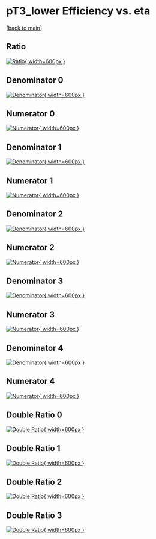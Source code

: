 # pT3_lower Efficiency vs. eta

[[back to main](./)]



## Ratio

[![Ratio](../mtv/var/pT3_lower_vtr_0_1_eff_eta.png){ width=600px }](../mtv/var/pT3_lower_vtr_0_1_eff_eta.pdf)

## Denominator 0

[![Denominator](../mtv/den/pT3_lower_vtr_0_1_eff_eta_den0.png){ width=600px }](../mtv/den/pT3_lower_vtr_0_1_eff_eta_den0.pdf)

## Numerator 0

[![Numerator](../mtv/num/pT3_lower_vtr_0_1_eff_eta_num0.png){ width=600px }](../mtv/num/pT3_lower_vtr_0_1_eff_eta_num0.pdf)

## Denominator 1

[![Denominator](../mtv/den/pT3_lower_vtr_0_1_eff_eta_den1.png){ width=600px }](../mtv/den/pT3_lower_vtr_0_1_eff_eta_den1.pdf)

## Numerator 1

[![Numerator](../mtv/num/pT3_lower_vtr_0_1_eff_eta_num1.png){ width=600px }](../mtv/num/pT3_lower_vtr_0_1_eff_eta_num1.pdf)

## Denominator 2

[![Denominator](../mtv/den/pT3_lower_vtr_0_1_eff_eta_den2.png){ width=600px }](../mtv/den/pT3_lower_vtr_0_1_eff_eta_den2.pdf)

## Numerator 2

[![Numerator](../mtv/num/pT3_lower_vtr_0_1_eff_eta_num2.png){ width=600px }](../mtv/num/pT3_lower_vtr_0_1_eff_eta_num2.pdf)

## Denominator 3

[![Denominator](../mtv/den/pT3_lower_vtr_0_1_eff_eta_den3.png){ width=600px }](../mtv/den/pT3_lower_vtr_0_1_eff_eta_den3.pdf)

## Numerator 3

[![Numerator](../mtv/num/pT3_lower_vtr_0_1_eff_eta_num3.png){ width=600px }](../mtv/num/pT3_lower_vtr_0_1_eff_eta_num3.pdf)

## Denominator 4

[![Denominator](../mtv/den/pT3_lower_vtr_0_1_eff_eta_den4.png){ width=600px }](../mtv/den/pT3_lower_vtr_0_1_eff_eta_den4.pdf)

## Numerator 4

[![Numerator](../mtv/num/pT3_lower_vtr_0_1_eff_eta_num4.png){ width=600px }](../mtv/num/pT3_lower_vtr_0_1_eff_eta_num4.pdf)

## Double Ratio 0

[![Double Ratio](../mtv/ratio/pT3_lower_vtr_0_1_eff_eta_ratio0.png){ width=600px }](../mtv/ratio/pT3_lower_vtr_0_1_eff_eta_ratio0.pdf)

## Double Ratio 1

[![Double Ratio](../mtv/ratio/pT3_lower_vtr_0_1_eff_eta_ratio1.png){ width=600px }](../mtv/ratio/pT3_lower_vtr_0_1_eff_eta_ratio1.pdf)

## Double Ratio 2

[![Double Ratio](../mtv/ratio/pT3_lower_vtr_0_1_eff_eta_ratio2.png){ width=600px }](../mtv/ratio/pT3_lower_vtr_0_1_eff_eta_ratio2.pdf)

## Double Ratio 3

[![Double Ratio](../mtv/ratio/pT3_lower_vtr_0_1_eff_eta_ratio3.png){ width=600px }](../mtv/ratio/pT3_lower_vtr_0_1_eff_eta_ratio3.pdf)

